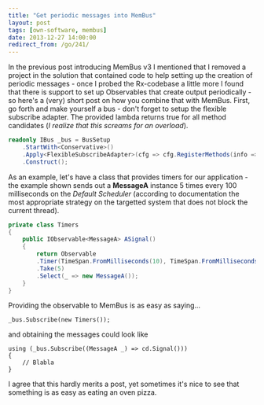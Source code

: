 ```yaml
---
title: "Get periodic messages into MemBus"
layout: post
tags: [own-software, membus]
date: 2013-12-27 14:00:00
redirect_from: /go/241/
---
```


In the previous post introducing MemBus v3 I mentioned that I removed a project in the solution that contained code to help setting up the creation of periodic messages - once I probed the Rx-codebase a little more I found that there is support to set up Observables that create output periodically - so here's a (very) short post on how you combine that with MemBus.
First, go forth and make yourself a bus - don't forget to setup the flexible subscribe adapter. The provided lambda returns true for all method candidates (*I realize that this screams for an overload*).

```c#
readonly IBus _bus = BusSetup
    .StartWith<Conservative>()
    .Apply<FlexibleSubscribeAdapter>(cfg => cfg.RegisterMethods(info => true))
    .Construct();
```

As an example, let's have a class that provides timers for our application - the example shown sends out a **MessageA** instance 5 times every 100 milliseconds on the *Default Scheduler* (according to documentation the most appropriate strategy on the targetted system that does not block the current thread).

```c#
private class Timers
{
    public IObservable<MessageA> ASignal()
    {
        return Observable
        .Timer(TimeSpan.FromMilliseconds(10), TimeSpan.FromMilliseconds(100), Scheduler.Default)
        .Take(5)
        .Select(_ => new MessageA());
    } 
}
```

Providing the observable to MemBus is as easy as saying...


	_bus.Subscribe(new Timers());


and obtaining the messages could look like


    using (_bus.Subscribe((MessageA _) => cd.Signal()))
    {
		// Blabla
	}
	

I agree that this hardly merits a post, yet sometimes it's nice to see that something is as easy as eating an oven pizza.